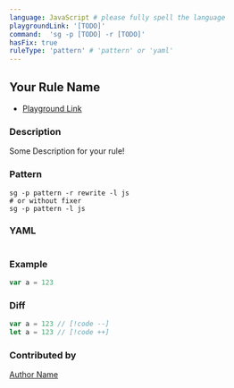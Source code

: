 ```yaml
---
language: JavaScript # please fully spell the language
playgroundLink: '[TODO]'
command:  'sg -p [TODO] -r [TODO]'
hasFix: true
ruleType: 'pattern' # 'pattern' or 'yaml'
---
```


## Your Rule Name

* [Playground Link](/playground.html#)

### Description

Some Description for your rule!

<!-- Use pattern in the example. Delete this section if use YAML. -->
### Pattern

```shell
sg -p pattern -r rewrite -l js
# or without fixer
sg -p pattern -l js
```

<!-- Use YAML in the example. Delete this section if use pattern. -->
### YAML
```yaml
```

### Example

<!-- highlight matched code in curly-brace {lineNum} -->
```js {1}
var a = 123
```

### Diff
<!-- use // [!code --] and // [!code ++] to annotate diff -->
```js
var a = 123 // [!code --]
let a = 123 // [!code ++]
```

### Contributed by
[Author Name](https://your-social.link)
